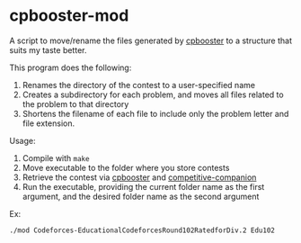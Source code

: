 cpbooster-mod
===

A script to move/rename the files generated by [cpbooster](https://github.com/searleser97/cpbooster) to a structure that suits my taste better.

This program does the following:
1. Renames the directory of the contest to a user-specified name
2. Creates a subdirectory for each problem, and moves all files related to the problem to that directory
3. Shortens the filename of each file to include only the problem letter and file extension.  

Usage:
1. Compile with `make`
2. Move executable to the folder where you store contests
3. Retrieve the contest via [cpbooster](https://github.com/searleser97/cpbooster) and [competitive-companion](https://github.com/jmerle/competitive-companion)
4. Run the executable, providing the current folder name as the first argument, and the desired folder name as the second argument

Ex:
```
./mod Codeforces-EducationalCodeforcesRound102RatedforDiv.2 Edu102
```

